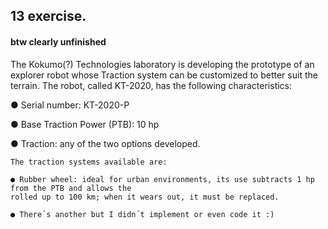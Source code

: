 ## 13 exercise. 
#### btw clearly unfinished

The Kokumo(?) Technologies laboratory is developing the prototype of an explorer robot whose
Traction system can be customized to better suit the terrain.
The robot, called KT-2020, has the following characteristics:

● Serial number: KT-2020-P

● Base Traction Power (PTB): 10 hp

● Traction: any of the two options developed.
~~~~~
The traction systems available are:

● Rubber wheel: ideal for urban environments, its use subtracts 1 hp from the PTB and allows the
rolled up to 100 km; when it wears out, it must be replaced.

● There´s another but I didn´t implement or even code it :)